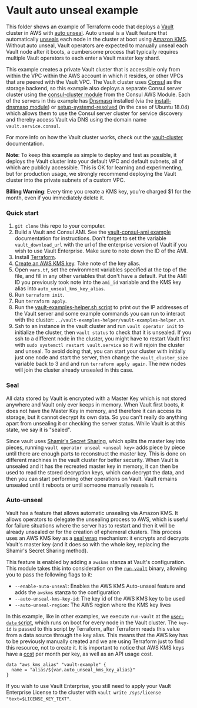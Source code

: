 # Vault auto unseal example

This folder shows an example of Terraform code that deploys a [Vault][vault] cluster
in AWS with [auto unseal][auto_unseal]. Auto unseal is a Vault feature
that automatically [unseals][seal] each node in the cluster at boot using [Amazon KMS][kms].
Without auto unseal, Vault operators are expected to manually unseal each Vault node
after it boots, a cumbersome process that typically requires multiple Vault operators
to each enter a Vault master key shard.

This example creates a private Vault cluster that is accessible only from within
the VPC within the AWS account in which it resides, or other VPCs that are peered
with the Vault VPC. The Vault cluster uses [Consul][consul] as the storage backend,
so this example also deploys a separate Consul server cluster using the
[consul-cluster module][consul_cluster] from the Consul AWS Module. Each of the
servers in this example has [Dnsmasq][dnsmasq] installed (via the [install-dnsmasq module][dnsmasq_module])
or [setup-systemd-resolved][setup_systemd_resolved] (in the case of Ubuntu 18.04)
which allows them to use the Consul server cluster for service discovery and thereby
access Vault via DNS using the domain name `vault.service.consul`.

For more info on how the Vault cluster works, check out the [vault-cluster][vault_cluster]
documentation.

**Note**: To keep this example as simple to deploy and test as possible, it deploys
the Vault cluster into your default VPC and default subnets, all of which are publicly
accessible. This is OK for learning and experimenting, but for production usage,
we strongly recommend deploying the Vault cluster into the private subnets of a custom VPC.

**Billing Warning**: Every time you create a KMS key, you're charged $1 for the month,
even if you immediately delete it.


### Quick start

1. `git clone` this repo to your computer.
1. Build a Vault and Consul AMI. See the [vault-consul-ami example][vault_consul_ami]
  documentation for instructions. Don't forget to set the variable `vault_download_url`
  with the url of the enterprise version of Vault if you wish to use Vault Enterprise.
  Make sure to note down the ID of the AMI.
1. Install [Terraform][terraform].
1. [Create an AWS KMS key][key_creation]. Take note of the key alias.
1. Open `vars.tf`, set the environment variables specified at the top of the file,
  and fill in any other variables that don't have a default. Put the AMI ID you
  previously took note into the `ami_id` variable and the KMS key alias into
  `auto_unseal_kms_key_alias`.
1. Run `terraform init`.
1. Run `terraform apply`.
1. Run the [vault-examples-helper.sh script][examples_helper] to
   print out the IP addresses of the Vault server and some example commands you
   can run to interact with the cluster: `../vault-examples-helper/vault-examples-helper.sh`.
1. Ssh to an instance in the vault cluster and run `vault operator init` to initialize
  the cluster, then `vault status` to check that it is unsealed. If you ssh to a
  different node in the cluster, you might have to restart Vault first with
  `sudo systemctl restart vault.service` so it will rejoin the cluster and unseal.
  To avoid doing that, you can start your cluster with initially just one node and
  start the server, then change the `vault_cluster_size` variable back to 3 and and
  run `terraform apply again`. The new nodes will join the cluster already unsealed
  in this case.

### Seal

All data stored by Vault is encrypted with a Master Key which is not stored anywhere
and Vault only ever keeps in memory. When Vault first boots, it does not have the
Master Key in memory, and therefore it can access its storage, but it cannot decrypt
its own data. So you can't really do anything apart from unsealing it or checking
the server status. While Vault is at this state, we say it is "sealed".

Since vault uses [Shamir's Secret Sharing][shamir], which splits the master key into
pieces, running `vault operator unseal <unseal key>` adds piece by piece until there
are enough parts to reconstruct the master key. This is done on different machines in the
vault cluster for better security. When Vault is unsealed and it has the recreated
master key in memory, it can then be used to read the stored decryption keys, which
can decrypt the data, and then you can start performing other operations on Vault.
Vault remains unsealed until it reboots or until someone manually reseals it.

### Auto-unseal

Vault has a feature that allows automatic unsealing via Amazon KMS. It
allows operators to delegate the unsealing process to AWS, which is useful for failure
situations where the server has to restart and then it will be already unsealed or
for the creation of ephemeral clusters. This process uses an AWS KMS key as
a [seal wrap][seal_wrap] mechanism: it encrypts and decrypts Vault's master key
(and it does so with the whole key, replacing the Shamir's Secret Sharing method).

This feature is enabled by adding a `awskms` stanza at Vault's configuration. This
module takes this into consideration on the [`run-vault`][run_vault] binary, allowing
you to pass the following flags to it:
 * `--enable-auto-unseal`: Enables the AWS KMS Auto-unseal feature and adds the `awskms`
 stanza to the configuration
 * `--auto-unseal-kms-key-id`: The key id of the AWS KMS key to be used
 * `--auto-unseal-region`: The AWS region where the KMS key lives

In this example, like in other examples, we execute `run-vault` at the [`user-data`
script][user_data], which runs on boot for every node in the Vault cluster. The
`key-id` is passed to this script by Terraform, after Terraform reads this value from a
data source through the key alias. This means that the AWS key has to be previously
manually created and we are using Terraform just to find this resource, not to
create it. It is important to notice that AWS KMS keys have a [cost][kms_pricing]
per month per key, as well as an API usage cost.

```
data "aws_kms_alias" "vault-example" {
  name = "alias/${var.auto_unseal_kms_key_alias}"
}
```

If you wish to use Vault Enterprise, you still need to apply your Vault
Enterprise License to the cluster with `vault write /sys/license "text=$LICENSE_KEY_TEXT"`.

[ami]: http://docs.aws.amazon.com/AWSEC2/latest/UserGuide/AMIs.html
[auto_unseal]: https://www.vaultproject.io/docs/enterprise/auto-unseal/index.html
[consul_cluster]: https://github.com/hashicorp/terraform-aws-consul/tree/master/modules/consul-cluster
[consul]: https://www.consul.io/
[dnsmasq_module]: https://github.com/hashicorp/terraform-aws-consul/tree/master/modules/install-dnsmasq
[dnsmasq]: http://www.thekelleys.org.uk/dnsmasq/doc.html
[setup_systemd_resolved]: https://github.com/hashicorp/terraform-aws-consul/tree/master/modules/setup-systemd-resolved
[examples_helper]: https://github.com/hashicorp/terraform-aws-vault/tree/master/examples/vault-examples-helper/vault-examples-helper.sh
[key_creation]: https://docs.aws.amazon.com/kms/latest/developerguide/create-keys.html
[kms]: https://aws.amazon.com/kms/
[kms_pricing]: https://aws.amazon.com/kms/pricing/
[run_vault]: https://github.com/hashicorp/terraform-aws-vault/tree/master/modules/run-vault
[seal_wrap]: https://www.vaultproject.io/docs/enterprise/sealwrap/index.html
[seal]: https://www.vaultproject.io/docs/concepts/seal.html
[shamir]: https://en.wikipedia.org/wiki/Shamir%27s_Secret_Sharing
[terraform]: https://www.terraform.io/
[user_data]: https://github.com/hashicorp/terraform-aws-vault/tree/master/examples/vault-auto-unseal/user-data-vault.sh
[vault_cluster]: https://github.com/hashicorp/terraform-aws-vault/tree/master/modules/vault-cluster
[vault_consul_ami]: https://github.com/hashicorp/terraform-aws-vault/tree/master/examples/vault-consul-ami
[vault]: https://www.vaultproject.io/
